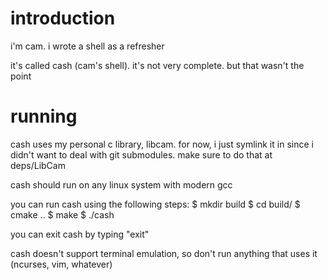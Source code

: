 
introduction
============

i'm cam. i wrote a shell as a refresher

it's called cash (cam's shell). it's not very complete. but that
wasn't the point

running
=======

cash uses my personal c library, libcam. for now, i just symlink it in since i 
didn't want to deal with git submodules. make sure to do that at deps/LibCam

cash should run on any linux system with modern gcc

you can run cash using the following steps:
$ mkdir build
$ cd build/
$ cmake ..
$ make
$ ./cash

you can exit cash by typing "exit"

cash doesn't support terminal emulation, so don't run anything that uses it 
(ncurses, vim, whatever)



